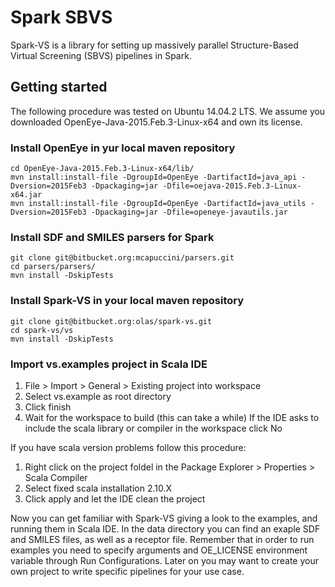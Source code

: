 # Spark SBVS #

Spark-VS is a library for setting up massively parallel Structure-Based Virtual Screening (SBVS) pipelines in Spark.

## Getting started ##

The following procedure was tested on Ubuntu 14.04.2 LTS. We assume you downloaded OpenEye-Java-2015.Feb.3-Linux-x64 and own its license.

### Install OpenEye in yur local maven repository ###

```
cd OpenEye-Java-2015.Feb.3-Linux-x64/lib/
mvn install:install-file -DgroupId=OpenEye -DartifactId=java_api -Dversion=2015Feb3 -Dpackaging=jar -Dfile=oejava-2015.Feb.3-Linux-x64.jar
mvn install:install-file -DgroupId=OpenEye -DartifactId=java_utils -Dversion=2015Feb3 -Dpackaging=jar -Dfile=openeye-javautils.jar
```

### Install SDF and SMILES parsers for Spark ###
```
git clone git@bitbucket.org:mcapuccini/parsers.git
cd parsers/parsers/
mvn install -DskipTests
```

### Install Spark-VS in your local maven repository ###
```
git clone git@bitbucket.org:olas/spark-vs.git
cd spark-vs/vs
mvn install -DskipTests
```

### Import vs.examples project in Scala IDE ###

1. File > Import > General > Existing project into workspace
2. Select vs.example as root directory
3. Click finish
4. Wait for the workspace to build (this can take a while)
  If the IDE asks to include the scala library or compiler in the workspace click No

If you have scala version problems follow this procedure:

1. Right click on the project foldel in the Package Explorer > Properties > Scala Compiler 
2. Select fixed scala installation 2.10.X
3. Click apply and let the IDE clean the project


Now you can get familiar with Spark-VS giving a look to the examples, and running them in Scala IDE. 
In the data directory you can find an exaple SDF and SMILES files, as well as a receptor file. 
Remember that in order to run examples you need to specify arguments and OE_LICENSE environment variable through Run Configurations. 
Later on you may want to create your own project to write specific pipelines for your use case.